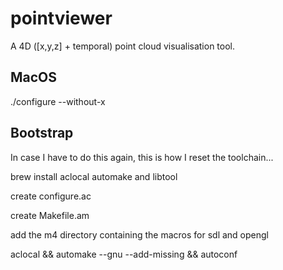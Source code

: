 pointviewer
===========

A 4D ([x,y,z] + temporal) point cloud visualisation tool.


MacOS
-----

./configure --without-x

Bootstrap
---------

In case I have to do this again, this is how I reset the toolchain... 

brew install aclocal automake and libtool

create configure.ac

create Makefile.am

add the m4 directory containing the macros for sdl and opengl

aclocal && automake --gnu --add-missing && autoconf

